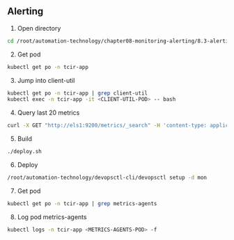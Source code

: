 ## Alerting

1. Open directory 
```bash
cd /root/automation-technology/chapter08-monitoring-alerting/8.3-alerting
```

2. Get pod
```bash
kubectl get po -n tcir-app
```

3. Jump into client-util
```bash
kubectl get po -n tcir-app | grep client-util
kubectl exec -n tcir-app -it <CLIENT-UTIL-POD> -- bash
```

4. Query last 20 metrics
```bash
curl -X GET "http://els1:9200/metrics/_search" -H 'content-type: application/json' -d '{"size":20,"sort":[{"created_at":{"order":"desc"}}]}' | jq
```

5. Build
```bash
./deploy.sh
```

6. Deploy
```bash
/root/automation-technology/devopsctl-cli/devopsctl setup -d mon
```

7. Get pod
```bash
kubectl get po -n tcir-app | grep metrics-agents
```

8. Log pod metrics-agents
```bash
kubectl logs -n tcir-app <METRICS-AGENTS-POD> -f
```